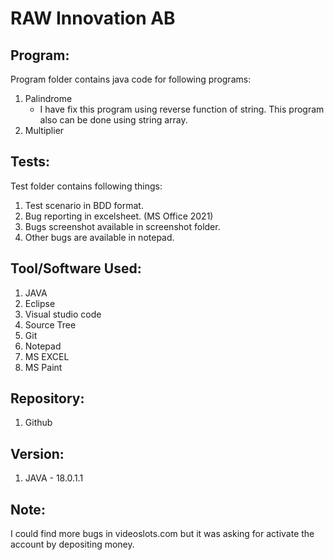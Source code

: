 # RAW Innovation AB
## Program:
Program folder contains java code for following programs:
1. Palindrome
    - I have fix this program using reverse function of string. This program also can be done using string array. 
2. Multiplier

## Tests:
Test folder contains following things:
1. Test scenario in BDD format.
2. Bug reporting in excelsheet. (MS Office 2021)
3. Bugs screenshot available in screenshot folder.
4. Other bugs are available in notepad.

## Tool/Software Used:
1. JAVA 
2. Eclipse
3. Visual studio code
4. Source Tree
5. Git
6. Notepad
7. MS EXCEL
8. MS Paint

## Repository:
1. Github

## Version:
1. JAVA - 18.0.1.1

## Note:
I could find more bugs in videoslots.com but it was asking for activate the account by depositing money.